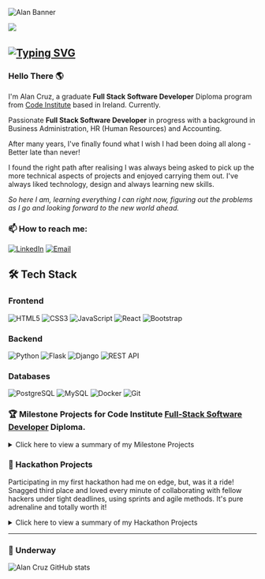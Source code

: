 ![Alan Banner](https://media.licdn.com/dms/image/v2/D4E16AQEld8mK_3kixg/profile-displaybackgroundimage-shrink_350_1400/B4EZW0xjxpH0Ac-/0/1742494646450?e=1753920000&v=beta&t=jOJCpWWA92gRpG-vmR3SXNXNXy5TOUinzfAPZw-G1lY)

![](https://komarev.com/ghpvc/?username=llancruzz)
## [![Typing SVG](https://readme-typing-svg.demolab.com?font=Fira+Code&pause=1000&random=false&width=435&lines=Full+Stack+Developer)]()

### Hello There 🌎
 
I'm Alan Cruz, a graduate <strong>Full Stack Software Developer</strong> Diploma program from [Code Institute](https://codeinstitute.net/full-stack-software-development-diploma-uk/) based in Ireland. Currently.

Passionate <strong>Full Stack Software Developer</strong> in progress with a background in Business Administration, HR (Human Resources) and Accounting. 

After many years, I've finally found what I wish I had been doing all along - Better late than never!

I found the right path after realising I was always being asked to pick up the more technical aspects of projects and enjoyed carrying them out. I've always liked technology, design and always learning new skills.

<em>So here I am, learning everything I can right now, figuring out the problems as I go and looking forward to the new world ahead.</em> 

### 📫 How to reach me:
[![LinkedIn](https://img.shields.io/badge/LinkedIn-0A66C2?style=flat&logo=linkedin&logoColor=white)](https://www.linkedin.com/in/llancruzz)
[![Email](https://img.shields.io/badge/Gmail-EA4335?style=flat&logo=gmail&logoColor=white)](mailto:alancruzsilva@gmail.com)


## 🛠️ Tech Stack  
### **Frontend**  
![HTML5](https://img.shields.io/badge/HTML5-E34F26?style=flat&logo=html5&logoColor=white)
![CSS3](https://img.shields.io/badge/CSS3-1572B6?style=flat&logo=css3&logoColor=white)
![JavaScript](https://img.shields.io/badge/JavaScript-F7DF1E?style=flat&logo=javascript&logoColor=black)
![React](https://img.shields.io/badge/React-61DAFB?style=flat&logo=react&logoColor=black)
![Bootstrap](https://img.shields.io/badge/Bootstrap-7952B3?style=flat&logo=bootstrap&logoColor=white)

### **Backend**  
![Python](https://img.shields.io/badge/Python-3776AB?style=flat&logo=python&logoColor=white)
![Flask](https://img.shields.io/badge/Flask-000000?style=flat&logo=flask&logoColor=white)
![Django](https://img.shields.io/badge/Django-092E20?style=flat&logo=django&logoColor=white)
![REST API](https://img.shields.io/badge/REST_API-FF6C37?style=flat&logo=fastapi&logoColor=white)

### **Databases**  
![PostgreSQL](https://img.shields.io/badge/PostgreSQL-4169E1?style=flat&logo=postgresql&logoColor=white)
![MySQL](https://img.shields.io/badge/MySQL-4479A1?style=flat&logo=mysql&logoColor=white)
![Docker](https://img.shields.io/badge/Docker-2496ED?style=flat&logo=docker&logoColor=white)
![Git](https://img.shields.io/badge/Git-F05032?style=flat&logo=git&logoColor=white)


### 🏆 Milestone Projects for Code Institute [Full-Stack Software Developer](https://codeinstitute.net/ie/full-stack-software-development-diploma/) Diploma.

<details>
<summary>Click here to view a summary of my Milestone Projects</summary>

| Milestone No.   | Project | Description |
| :-----------: | :-----------: | :-----------: |
| 1 | <p><a href="https://github.com/llancruzz/hike-style"><img src="https://github.com/llancruzz/hike-style/blob/main/assets/media/responsive.png"></a></p><p>**The Hike Style's**</p> | <p>The Hike Style’s is a site about a social community among people who want to practice outdoor sports between nature and who want to share incredible and unique moments.. Created using HTML and CSS. |
| 2 | <p><a href="https://github.com/llancruzz/time-quiz"><img src="https://github.com/llancruzz/time-quiz/blob/main/assets/images/responsive.png"></a></p><p>**The Quiz Time!**</p> | <p>The Quiz Time is a website about personality quizzes. It is about testing how you spend your time. That is, how well you manage your time. Created with HTML, CSS, JavaScript & jQuery. |
| 3 | <p><a href="https://github.com/llancruzz/the-scary-movie"><img src="https://github.com/llancruzz/the-scary-movie/blob/main/media/responsive.png"></a></p><p>**The Scary Movie**</p> | <p>The Scary Movie website is a CLI developed with Python language. The site is about a list of some available horror movies where the user must select which movie he/she will book to watch.</p> |
| 4 | <p><a href="https://github.com/llancruzz/share-story"><img src="https://github.com/llancruzz/share-story/blob/main/media/responsive-web.png"></a></p><p>**Share Your Story**</p> | <p>The Share Your Story blog is a website for people who want to read about guides and experiences in so many places about others people. Created with Python, bootstrap and Django Framework. </p> |
| 5 | <p><a href="https://github.com/llancruzz/hogwarts"><img src="https://github.com/llancruzz/hogwarts/blob/main/docs/responsive-web.png"></a></p><p>**Hogwarts**</p> | <p>Hogwarts is a social media platform that has been created based on the beloved Harry Potter saga. Created with Python, Django Rest Framework for its API Backend and React Javascript libray for its Frontend.</p> |
</details>

### 🚀 Hackathon Projects

Participating in my first hackathon had me on edge, but, was it a ride! Snagged third place and loved every minute of collaborating with fellow hackers under tight deadlines, using sprints and agile methods. It's pure adrenaline and totally worth it!

<details>
<summary>Click here to view a summary of my Hackathon Projects</summary>
  

| Date, Theme & Organiser   | Hackathon Project | Place |
| :--------: | :-----------: | :--------------: |
| <p>March 2024:</p><p><a href="https://hackathon.codeinstitute.net/teams/415/">World Happiness Day</a></p><p>Organised by the Code Institute</p>| <p><a href="hhttps://positivity-programmers.github.io/Hackathon-Affirmations/"><img src="https://raw.githubusercontent.com/Positivity-Programmers/Hackathon-Affirmations/main/images/amIresponsive.png"></a></p><p>A Responsive Application for users to View Daily affirmations, Positive quotes, Well Being Articles and Generate Mindful Emails. <br><a href="https://positivity-programmers.github.io/Hackathon-Affirmations/">Live Site</a> <br><a href="https://github.com/Positivity-Programmers/Hackathon-Affirmations">Repo</a> | <a href="https://eu.badgr.com/public/assertions/dCQ1kIW9SPSj3W0KoPXIjQ?identity__email=alancruzsilva@gmail.com"><img src="https://media.eu.badgr.com/uploads/badges/assertion-dCQ1kIW9SPSj3W0KoPXIjQ.png?versionId=FQ_5CZk0CQRBpnTpvwzQMnnev_4OTiYT"></a> |
|<p>November 2024:</p><p><a href="https://hackathon.codeinstitute.net/teams/483/">Web Accessor-Ease</a></p><p>Organised by the Code Institute</p>| <p><a href="https://github.com/ShaneByrne0963/web-accessor-ease"><img src="https://github.com/ShaneByrne0963/web-accessor-ease/blob/main/assets/icons/icon128.png"></a></p><p>A browser extension that empowers users to customize their web browsing experience based on their personal accessibility needs. <br><a href="https://github.com/ShaneByrne0963/web-accessor-ease/tree/main">Repo</a> | <a href="https://api.eu.badgr.io/public/assertions/x5SgH_jGQqqYaZLXMwdtjQ?identity__email=alancruzsilva%40gmail.com"><img src="https://media.eu.badgr.com/uploads/badges/assertion-x5SgH_jGQqqYaZLXMwdtjQ.png?versionId=QPyfYdrdjurk4z47GafuzW4MqcJZG_P2"></a> |
</details>


- - -

### 🔄 Underway

![Alan Cruz GitHub stats](https://github-readme-stats.vercel.app/api?username=llancruzz&show_icons=true&theme=prussian)
     


